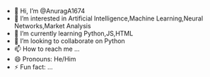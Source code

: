 - 👋 Hi, I’m @AnuragA1674
- 👀 I’m interested in Artificial Intelligence,Machine Learning,Neural Networks,Market Analysis 
- 🌱 I’m currently learning Python,JS,HTML
- 💞️ I’m looking to collaborate on Python
- 📫 How to reach me ...
- 😄 Pronouns: He/Him
- ⚡ Fun fact: ...

<!---
AnuragA1674/AnuragA1674 is a ✨ special ✨ repository because its `README.md` (this file) appears on your GitHub profile.
You can click the Preview link to take a look at your changes.
--->
